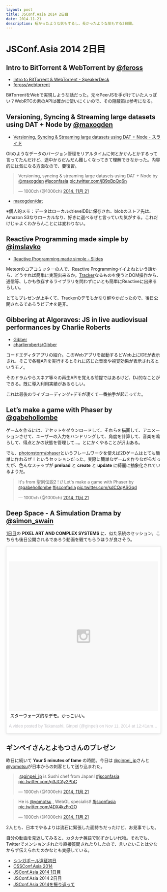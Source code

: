 ```yaml
---
layout: post
title: JSConf.Asia 2014 2日目
date: 2014-11-21
description: 短かったような気もするし、長かったような気もする3日間。
---
```


# JSConf.Asia 2014 2日目

## Intro to BitTorrent & WebTorrent by [@feross](http://twitter.com/feross)

- [Intro to BitTorrent & WebTorrent - SpeakerDeck](https://speakerdeck.com/feross/intro-to-bittorrent-and-webtorrent)
- [feross/webtorrent](https://github.com/feross/webtorrent)

BitTorrentをWebで実現しような話だった。元々PeerJSを手がけていた人っぽい？WebRTCの素のAPIは確かに使いにくいので、その隠蔽策は参考になる。

## Versioning, Syncing & Streaming large datasets using DAT + Node by [@maxogden](http://twitter.com/maxogden)

- [Versioning, Syncing & Streaming large datasets using DAT + Node - スライド](http://maxogden.github.io/slides/dat-intro-talk/)

Gitのようなデータのバージョン管理をリアルタイムに何とかかんとかするって言ってたんだけど、途中からだんだん難しくなってきて理解できなかった。内容的には気になる方面なので、要復習。

<blockquote class="twitter-tweet" lang="ja"><p>Versioning, syncing &amp; streaming large datasets using DAT + Node by <a href="https://twitter.com/maxogden">@maxogden</a> <a href="https://twitter.com/hashtag/jsconfasia?src=hash">#jsconfasia</a> <a href="http://t.co/jB9oBpQq6n">pic.twitter.com/jB9oBpQq6n</a></p>&mdash; 1000ch (@1000ch) <a href="https://twitter.com/1000ch/status/535633059802923008">2014, 11月 21</a></blockquote>

- [maxogden/dat](https://github.com/maxogden/dat)

※個人的メモ：データはローカルのlevelDBに保存され、blobのストア先は、Amazon S3なりローカルなり、好きに選べるぜと言っていた気がする。これだけじゃよくわからんことには変わりない。

## Reactive Programming made simple by [@imslavko](http://twitter.com/imslavko)

- [Reactive Programming made simple - Slides](http://slides.com/slavakim/tracker#/)

Meteorのコアコミッターの人で、Reactive Programmingイイよねという話から、どうすれば簡単に実現出来るか。[Tracker](http://docs.meteor.com/#/basic/tracker)なるものを使うとDOM操作から、通信等、しかも依存するライブラリを問わずにいとも簡単にReactiveに出来るらしい。

とてもプレゼンが上手くて、Trackerのデモもかなり鮮やかだったので、後日公開されるであろうビデオを是非。

## Gibbering at Algoraves: JS in live audiovisual performances by Charlie Roberts

- [Gibber](http://gibber.mat.ucsb.edu/)
- [charlieroberts/Gibber](https://github.com/charlieroberts/Gibber)

コードエディタアプリの紹介。このWebアプリを起動するとWeb上にIDEが表示され、そこで各種APIを実行するとそれに応じた音楽や視覚効果が表示されるというモノ。

そのドラムやらスネア等々の再生APIを覚える前提ではあるけど、DJ的なことができる。既に導入利用実績があるらしい。

これは最後のライブコーディング+デモが凄くて一番拍手が起こってた。

## Let’s make a game with Phaser by [@gabehollombe](http://twitter.com/gabehollombe)

ゲームを作るには、アセットをダウンロードして、それらを描画して、アニメーションさせて、ユーザーの入力をハンドリングして、角度を計算して、音楽を鳴らして、得点とかの状態を管理して…。とにかくやることが沢山ある。

でも、[photonstorm/phaser](https://github.com/photonstorm/phaser)というフレームワークを使えば2Dゲームはとても簡単に作れるぜ！というセッションだった。実際に簡単なゲームを作りながらだったが、色んなステップが **preload** と **create** と **update** に綺麗に抽象化されているようだ。

<blockquote class="twitter-tweet" lang="ja"><p>It&#39;s from 聖剣伝説2 ! // Let&#39;s make a game with Phaser by <a href="https://twitter.com/gabehollombe">@gabehollombe</a> <a href="https://twitter.com/hashtag/jsconfasia?src=hash">#jsconfasia</a> <a href="http://t.co/sdCQqASGqd">pic.twitter.com/sdCQqASGqd</a></p>&mdash; 1000ch (@1000ch) <a href="https://twitter.com/1000ch/status/535686482753638401">2014, 11月 21</a></blockquote>

## Deep Space - A Simulation Drama by [@simon_swain](simon_swain)

[1日目](http://1000ch.net/posts/2014/jsconf-asia-2014-1st.html)の **PIXEL ART AND COMPLEX SYSTEMS** に、似た系統のセッション。こちらも後日公開されるであろう動画を観てもらうほうが良さそう。

<blockquote class="instagram-media" data-instgrm-captioned data-instgrm-version="4" style=" background:#FFF; border:0; border-radius:3px; box-shadow:0 0 1px 0 rgba(0,0,0,0.5),0 1px 10px 0 rgba(0,0,0,0.15); margin: 1px; max-width:658px; padding:0; width:99.375%; width:-webkit-calc(100% - 2px); width:calc(100% - 2px);"><div style="padding:8px;"> <div style=" background:#F8F8F8; line-height:0; margin-top:40px; padding:50% 0; text-align:center; width:100%;"> <div style=" background:url(data:image/png;base64,iVBORw0KGgoAAAANSUhEUgAAACwAAAAsCAMAAAApWqozAAAAGFBMVEUiIiI9PT0eHh4gIB4hIBkcHBwcHBwcHBydr+JQAAAACHRSTlMABA4YHyQsM5jtaMwAAADfSURBVDjL7ZVBEgMhCAQBAf//42xcNbpAqakcM0ftUmFAAIBE81IqBJdS3lS6zs3bIpB9WED3YYXFPmHRfT8sgyrCP1x8uEUxLMzNWElFOYCV6mHWWwMzdPEKHlhLw7NWJqkHc4uIZphavDzA2JPzUDsBZziNae2S6owH8xPmX8G7zzgKEOPUoYHvGz1TBCxMkd3kwNVbU0gKHkx+iZILf77IofhrY1nYFnB/lQPb79drWOyJVa/DAvg9B/rLB4cC+Nqgdz/TvBbBnr6GBReqn/nRmDgaQEej7WhonozjF+Y2I/fZou/qAAAAAElFTkSuQmCC); display:block; height:44px; margin:0 auto -44px; position:relative; top:-22px; width:44px;"></div></div> <p style=" margin:8px 0 0 0; padding:0 4px;"> <a href="https://instagram.com/p/vp8r-ECco_/" style=" color:#000; font-family:Arial,sans-serif; font-size:14px; font-style:normal; font-weight:normal; line-height:17px; text-decoration:none; word-wrap:break-word;" target="_top">スターウォーズ的なデモ。かっこいい。</a></p> <p style=" color:#c9c8cd; font-family:Arial,sans-serif; font-size:14px; line-height:17px; margin-bottom:0; margin-top:8px; overflow:hidden; padding:8px 0 7px; text-align:center; text-overflow:ellipsis; white-space:nowrap;">A video posted by Takanashi, Ginpei (@ginpei) on <time style=" font-family:Arial,sans-serif; font-size:14px; line-height:17px;" datetime="2014-11-21T08:41:42+00:00">Nov 11, 2014 at 12:41am PST</time></p></div></blockquote>

## ギンペイさんとよもつさんのプレゼン

昨日に続いて **Your 5 minutes of fame** の時間。今日は [@ginpei_jp](https://twitter.com/ginpei_jp)さんと[@yomotsu](https://twitter.com/yomotsu)が日本からの刺客として送り込まれた。

<blockquote class="twitter-tweet" lang="ja"><p>.<a href="https://twitter.com/ginpei_jp">@ginpei_jp</a> is Sushi chef from Japan! <a href="https://twitter.com/hashtag/jsconfasia?src=hash">#jsconfasia</a> <a href="http://t.co/g3JCAy2PbC">pic.twitter.com/g3JCAy2PbC</a></p>&mdash; 1000ch (@1000ch) <a href="https://twitter.com/1000ch/status/535702314753859584">2014, 11月 21</a></blockquote>

<blockquote class="twitter-tweet" lang="ja"><p>He is <a href="https://twitter.com/yomotsu">@yomotsu</a> , WebGL specialist! <a href="https://twitter.com/hashtag/jsconfasia?src=hash">#jsconfasia</a> <a href="http://t.co/4DX4kzFp2O">pic.twitter.com/4DX4kzFp2O</a></p>&mdash; 1000ch (@1000ch) <a href="https://twitter.com/1000ch/status/535704084766932996">2014, 11月 21</a></blockquote>

2人とも、日本でやるよりは流石に緊張した面持ちだったけど、お見事でした。

自分の動画を見返してみると、カタカナ英語で恥ずかしい代物。それでも、Twitterでメンションされたり直接質問されたりしたので、言いたいことは少なからず伝えられたのかなとも実感している。

- [シンガポール遠征初日](/posts/2014/singapore-the-1st-day.html)
- [CSSConf.Asia 2014](/posts/2014/cssconf-asia-2014.html)
- [JSConf.Asia 2014 1日目](/posts/2014/jsconf-asia-2014-1st.html)
- JSConf.Asia 2014 2日目
- [JSConf.Asia 2014を振り返って](/posts/2014/look-back-in-singapore.html)